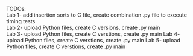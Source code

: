 TODOs:  
Lab 1- add insertion sorts to C file, create combination .py file to execute timing tests  
Lab 2- upload Python files, create C versions, create .py main  
Lab 3- upload Python files, create C verstions, create .py main
Lab 4- upload Python files, create C verstions, create .py main
Lab 5- upload Python files, create C verstions, create .py main
